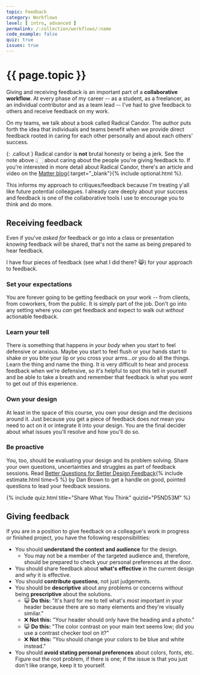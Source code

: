 ```yaml
---
topic: Feedback
category: Workflows
level: [ intro, advanced ]
permalink: /:collection/workflows/:name
code_example: false
quiz: true
issues: true
---
```


# {{ page.topic }}

Giving and receiving feedback is an important part of a **collaborative workflow**. At every phase of my career -- as a student, as a freelancer, as an individual contributor and as a team lead -- I've had to give feedback to others and receive feedback on my work.

On my teams, we talk about a book called Radical Candor. The author puts forth the idea that individuals and teams benefit when we provide direct feedback rooted in caring for each other personally and about each others' success.

{: .callout }
Radical candor is **not** brutal honesty or being a jerk. See the note above <span class="emoji">👆🏻</span> about caring about the people you're giving feedback to. If you're interested in more detail about Radical Candor, there's an article and video on the [Matter blog](https://matterapp.com/blog/what-is-radical-candor/){:target="_blank"}{% include optional.html %}.

This informs my approach to critiques/feedback because I'm treating y'all like future potential colleagues. I already care deeply about your success and feedback is one of the collaborative tools I use to encourage you to think and do more.

## Receiving feedback
Even if you've _asked for_ feedback or go into a class or presentation _knowing_ feedback will be shared, that's not the same as being prepared to hear feedback.

I have four pieces of feedback (see what I did there? <span class="emoji">😹</span>) for your approach to feedback.

### Set your expectations
You are forever going to be getting feedback on your work -- from clients, from coworkers, from the public. It is simply part of the job. Don't go into any setting where you _can_ get feedback and expect to walk out _without_ actionable feedback.

### Learn your tell
There is something that happens _in your body_ when you start to feel defensive or anxious. Maybe you start to feel flush or your hands start to shake or you bite your lip or you cross your arms...or you do all the things. Learn the thing and name the thing. It is very difficult to hear and process feedback when we're defensive, so it's helpful to spot this tell in yourself and be able to take a breath and remember that feedback is what you _want_ to get out of this experience.

### Own your design
At least in the space of this course, you own your design and the decisions around it. Just because you get a piece of feedback does _not_ mean you need to act on it or integrate it into your design. You are the final decider about what issues you'll resolve and how you'll do so.

### Be proactive
You, too, should be evaluating your design and its problem solving. Share your own questions, uncertainties and struggles as part of feedback sessions. Read [Better Questions for Better Design Feedback](https://medium.com/eightshapes-llc/better-questions-for-better-design-feedback-c536271a4842){% include estimate.html time=5 %} by Dan Brown to get a handle on good, pointed questions to lead your feedback sessions.

<!-- Feedback 1 -->
{% include quiz.html
  title="Share What You Think"
  quizId="P5ND53M"
%}

## Giving feedback
If you are in a position to give feedback on a colleague's work in progress or finished project, you have the following responsibilities:

- You should **understand the context and audience** for the design.
  - You may not be a member of the targeted audience and, therefore, should be prepared to check your personal preferences at the door.
- You should share feedback about **what's effective** in the current design and _why_ it is effective.
- You should **contribute questions**, not just judgements.
- You should be **descriptive** about any problems or concerns _without_ being **prescriptive** about the solutions.
  - <span class="emoji">😺</span> **Do this:** "It's hard for me to tell what's most important in your header because there are so many elements and they're visually similar."
  - <span class="emoji">❌</span> **Not this:** "Your header should only have the heading and a photo."
  - <span class="emoji">😺</span> **Do this:** "The color contrast on your main text seems low; did you use a contrast checker tool on it?"
  - <span class="emoji">❌</span> **Not this:** "You should change your colors to be blue and white instead."
- You should **avoid stating personal preferences** about colors, fonts, etc. Figure out the root problem, if there is one; if the issue is that you just don't like orange, keep it to yourself.
